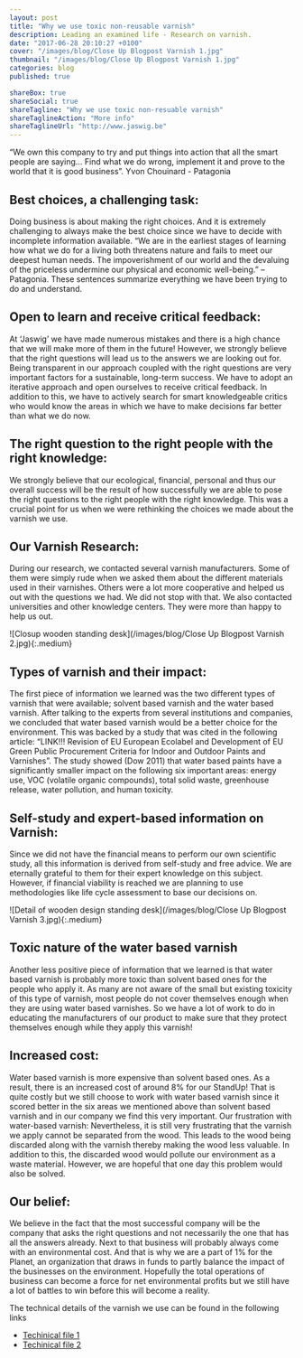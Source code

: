 ```yaml
---
layout: post
title: "Why we use toxic non-reusable varnish"
description: Leading an examined life - Research on varnish.
date: "2017-06-28 20:10:27 +0100"
cover: "/images/blog/Close Up Blogpost Varnish 1.jpg"
thumbnail: "/images/blog/Close Up Blogpost Varnish 1.jpg"
categories: blog
published: true

shareBox: true
shareSocial: true
shareTagline: "Why we use toxic non-resuable varnish"
shareTaglineAction: "More info"
shareTaglineUrl: "http://www.jaswig.be"
---
```


“We own this company to try and put things into action that all the smart people are saying… Find what we do wrong, implement it and prove to the world that it is good business”. Yvon Chouinard - Patagonia
<!--more-->

## Best choices, a challenging task:

Doing business is about making the right choices. And it is extremely challenging to always make the best choice since we have to decide with incomplete information available.
“We are in the earliest stages of learning how what we do for a living both threatens nature and fails to meet our deepest human needs. The impoverishment of our world and the devaluing of the priceless undermine our physical and economic well-being.” – Patagonia. These sentences summarize everything we have been trying to do and understand.

## Open to learn and receive critical feedback:

At ‘Jaswig’ we have made numerous mistakes and there is a high chance that we will make more of them in the future! However, we strongly believe that the right questions will lead us to the answers we are looking out for. Being transparent in our approach coupled with the right questions are very important factors for a sustainable, long-term success. We have to adopt an iterative approach and open ourselves to receive critical feedback. In addition to this, we have to actively search for smart knowledgeable critics who would know the areas in which we have to make decisions far better than what we do now.

## The right question to the right people with the right knowledge:

We strongly believe that our ecological, financial, personal and thus our overall success will be the result of how successfully we are able to pose the right questions to the right people with the right knowledge. This was a crucial point for us when we were rethinking the choices we made about the varnish we use. 

## Our Varnish Research:

During our research, we contacted several varnish manufacturers. Some of them were simply rude when we asked them about the different materials used in their varnishes. Others were a lot more cooperative and helped us out with the questions we had. We did not stop with that. We also contacted universities and other knowledge centers. They were more than happy to help us out.

![Closup wooden standing desk](/images/blog/Close Up Blogpost Varnish 2.jpg){:.medium}

## Types of varnish and their impact:

The first piece of information we learned was the two different types of varnish that were available; solvent based varnish and the water based varnish. After talking to the experts from several institutions and companies, we concluded that water based varnish would be a better choice for the environment. This was backed by a study that was cited in the following article: “LINK!!! Revision of EU European Ecolabel and Development of EU Green Public Procurement Criteria for Indoor and Outdoor Paints and Varnishes”. The study showed (Dow 2011) that water based paints have a significantly smaller impact on the following six important areas: energy use, VOC (volatile organic compounds), total solid waste, greenhouse release, water pollution, and human toxicity. 

## Self-study and expert-based information on Varnish:

Since we did not have the financial means to perform our own scientific study, all this information is derived from self-study and free advice. We are eternally grateful to them for their expert knowledge on this subject. However, if financial viability is reached we are planning to use methodologies like life cycle assessment to base our decisions on.

![Detail of wooden design standing desk](/images/blog/Close Up Blogpost Varnish 3.jpg){:.medium}

## Toxic nature of the water based varnish

Another less positive piece of information that we learned is that water based varnish is probably more toxic than solvent based ones for the people who apply it. As many are not aware of the small but existing toxicity of this type of varnish, most people do not cover themselves enough when they are using water based varnishes. So we have a lot of work to do in educating the manufacturers of our product to make sure that they protect themselves enough while they apply this varnish! 

## Increased cost:

Water based varnish is more expensive than solvent based ones. As a result, there is an increased cost of around 8% for our StandUp! That is quite costly but we still choose to work with water based varnish since it scored better in the six areas we mentioned above than solvent based varnish and in our company we find this very important.
Our frustration with water-based varnish:
Nevertheless, it is still very frustrating that the varnish we apply cannot be separated from the wood. This leads to the wood being discarded along with the varnish thereby making the wood less valuable. In addition to this, the discarded wood would pollute our environment as a waste material. However, we are hopeful that one day this problem would also be solved.

## Our belief:

We believe in the fact that the most successful company will be the company that asks the right questions and not necessarily the one that has all the answers already. Next to that business will probably always come with an environmental cost. And that is why we are a part of 1% for the Planet, an organization that draws in funds to partly balance the impact of the businesses on the environment. Hopefully the total operations of business can become a force for net environmental profits but we still have a lot of battles to win before this will become a reality.

The technical details of the varnish we use can be found in the following links 
* [Techinical file 1](https://jaswigbvba.box.com/s/9b3a60e2521m5hqf9dsz05yt3ujpgrww)
* [Techinical file 2](https://jaswigbvba.box.com/s/eiy5348dijbuqpr20v9jrkocu3cwwd7j)
